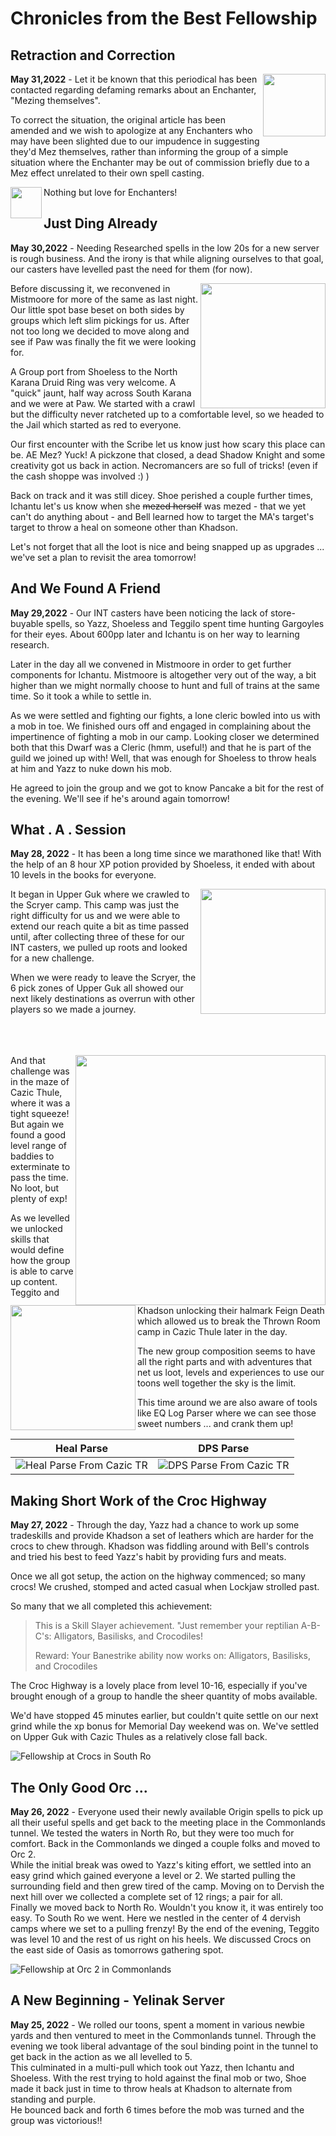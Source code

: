 # Chronicles from the Best Fellowship

## Retraction and Correction

<img align="right" width="100" src="https://github.com/mbeamer/stoneandsteel/blob/master/EQ%20screenshots/Yelinak/Ichantu-May31-2022.png">

**May 31,2022** - Let it be known that this periodical has been contacted regarding defaming remarks about an Enchanter, "Mezing themselves".  

To correct the situation, the original article has been amended and we wish to apologize at any Enchanters who may have been slighted due to our impudence in suggesting they'd Mez themselves, rather than informing the group of a simple situation where the Enchanter may be out of commission briefly due to a Mez effect unrelated to their own spell casting.

<img align="left" width="50" src="https://github.com/mbeamer/stoneandsteel/blob/master/EQ%20screenshots/Yelinak/HeartForEnchanters.jpg">

Nothing but love for Enchanters!

## Just Ding Already

**May 30,2022** - Needing Researched spells in the low 20s for a new server is rough business.  And the irony is that while aligning ourselves to that goal, our casters have levelled past the need for them (for now).

<img align="right" width="200" src="https://github.com/mbeamer/stoneandsteel/blob/master/EQ%20screenshots/Yelinak/Npc_a_lteth_val_scribe.png">

Before discussing it, we reconvened in Mistmoore for more of the same as last night.  Our little spot base beset on both sides by groups which left slim pickings for us.  After not too long we decided to move along and see if Paw was finally the fit we were looking for.

A Group port from Shoeless to the North Karana Druid Ring was very welcome.  A "quick" jaunt, half way across South Karana and we were at Paw.  We started with a crawl but the difficulty never ratcheted up to a comfortable level, so we headed to the Jail which started as red to everyone.

Our first encounter with the Scribe let us know just how scary this place can be.  AE Mez?  Yuck!  A pickzone that closed, a dead Shadow Knight and some creativity got us back in action.  Necromancers are so full of tricks!  (even if the cash shoppe was involved :) )

Back on track and it was still dicey.  Shoe perished a couple further times, Ichantu let's us know when she ~~mezed herself~~ was mezed - that we yet can't do anything about - and Bell learned how to target the MA's target's target to throw a heal on someone other than Khadson.

Let's not forget that all the loot is nice and being snapped up as upgrades ... we've set a plan to revisit the area tomorrow!



## And We Found A Friend

**May 29,2022** - Our INT casters have been noticing the lack of store-buyable spells, so Yazz, Shoeless and Teggilo spent time hunting Gargoyles for their eyes. About 600pp later and Ichantu is on her way to learning research.

Later in the day all we convened in Mistmoore in order to get further components for Ichantu.  Mistmoore is altogether very out of the way, a bit higher than we might normally choose to hunt and full of trains at the same time.  So it took a while to settle in.

As we were settled and fighting our fights, a lone cleric bowled into us with a mob in toe.  We finished ours off and engaged in complaining about the impertinence of fighting a mob in our camp.  Looking closer we determined both that this Dwarf was a Cleric (hmm, useful!) and that he is part of the guild we joined up with!  Well, that was enough for Shoeless to throw heals at him and Yazz to nuke down his mob.

He agreed to join the group and we got to know Pancake a bit for the rest of the evening.  We'll see if he's around again tomorrow! 

## What . A . Session

**May 28, 2022** - It has been a long time since we marathoned like that!  With the help of an 8 hour XP potion provided by Shoeless, it ended with about 10 levels in the books for everyone.

<img align="right" width="200" src="https://github.com/mbeamer/stoneandsteel/blob/master/EQ%20screenshots/Yelinak/BraceleOfWovenGrass.png">

It began in Upper Guk where we crawled to the Scryer camp.  This camp was just the right difficulty for us and we were able to extend our reach quite a bit as time passed until, after collecting three of these for our INT casters, we pulled up roots and looked for a new challenge.

When we were ready to leave the Scryer, the 6 pick zones of Upper Guk all showed our next likely destinations as overrun with other players so we made a journey.<br><br><br><br>

<img align="right" width="400" src="https://github.com/mbeamer/stoneandsteel/blob/master/EQ%20screenshots/Yelinak/CazicMaze-Cramped.png">

And that challenge was in the maze of Cazic Thule, where it was a tight squeeze!  But again we found a good level range of baddies to exterminate to pass the time.  No loot, but plenty of exp!

<img align="left" width="200" src="https://github.com/mbeamer/stoneandsteel/blob/master/EQ%20screenshots/Yelinak/FeignDeathSuccess.png">

As we levelled we unlocked skills that would define how the group is able to carve up content.  Teggito and Khadson unlocking their halmark Feign Death which allowed us to break the Thrown Room camp in Cazic Thule later in the day.

The new group composition seems to have all the right parts and with adventures that net us loot, levels and experiences to use our toons well together the  sky is the limit.

This time around we are also aware of tools like EQ Log Parser where we can see those sweet numbers ... and crank them up!

|Heal Parse|DPS Parse|
|:-:|:-:|
|![Heal Parse From Cazic TR](https://github.com/mbeamer/stoneandsteel/blob/master/EQ%20screenshots/Yelinak/28-5-2022-HealParse.png)|![DPS Parse From Cazic TR](https://github.com/mbeamer/stoneandsteel/blob/master/EQ%20screenshots/Yelinak/28-5-2022-DPSParse.png)|

## Making Short Work of the Croc Highway

**May 27, 2022** - Through the day, Yazz had a chance to work up some tradeskills and provide Khadson a set of leathers which are harder for the crocs to chew through.
Khadson was fiddling around with Bell's controls and tried his best to feed Yazz's habit by providing furs and meats.

Once we all got setup, the action on the highway commenced; so many crocs!  We crushed, stomped and acted casual when Lockjaw strolled past.

So many that we all completed this achievement:

> This is a Skill Slayer achievement.
> "Just remember your reptilian A-B-C's: Alligators, Basilisks, and Crocodiles!
>
> Reward:
> Your Banestrike ability now works on: Alligators, Basilisks, and Crocodiles

The Croc Highway is a lovely place from level 10-16, especially if you've brought enough of a group to handle the sheer quantity of mobs available.

We'd have stopped 45 minutes earlier, but couldn't quite settle on our next grind while the xp bonus for Memorial Day weekend was on.  We've settled on Upper Guk with Cazic Thules as a relatively close fall back.

![Fellowship at Crocs in South Ro](https://github.com/mbeamer/stoneandsteel/blob/master/EQ%20screenshots/Yelinak/SouthRo-Crocs.png)

## The Only Good Orc ...

**May 26, 2022** - Everyone used their newly available Origin spells to pick up all their useful spells and get back to the meeting place in the Commonlands tunnel.
We tested the waters in North Ro, but they were too much for comfort.  Back in the Commonlands we dinged a couple folks and moved to Orc 2.  
While the initial break was owed to Yazz's kiting effort, we settled into an easy grind which gained everyone a level or 2.  We started pulling the surrounding field and then grew tired of the camp.
Moving on to Dervish the next hill over we collected a complete set of 12 rings; a pair for all.  
Finally we moved back to North Ro.  Wouldn't you know it, it was entirely too easy.  To South Ro we went.
Here we nestled in the center of 4 dervish camps where we set to a pulling frenzy!  By the end of the evening, Teggito was level 10 and the rest of us right on his heels.
We discussed Crocs on the east side of Oasis as tomorrows gathering spot.

![Fellowship at Orc 2 in Commonlands](https://github.com/mbeamer/stoneandsteel/blob/master/EQ%20screenshots/Yelinak/Orc-2-camp.png)

## A New Beginning - Yelinak Server

**May 25, 2022** - We rolled our toons, spent a moment in various newbie yards and then ventured to meet in the Commonlands tunnel.
Through the evening we took liberal advantage of the soul binding point in the tunnel to get back in the action as we all levelled to 5.  
This culminated in a multi-pull which took out Yazz, then Ichantu and Shoeless.  With the rest trying to hold against the final mob or two, 
Shoe made it back just in time to throw heals at Khadson to alternate from standing and purple.  
He bounced back and forth 6 times before the mob was turned and the group was victorious‼️
